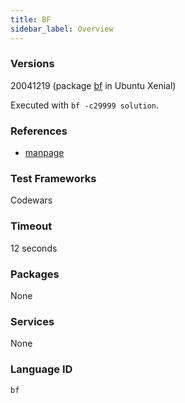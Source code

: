 ```yaml
---
title: BF
sidebar_label: Overview
---
```


### Versions

20041219 (package [bf](https://packages.ubuntu.com/xenial/bf) in Ubuntu Xenial)

Executed with `bf -c29999 solution`.

### References

- [manpage](http://manpages.ubuntu.com/manpages/xenial/man1/bf.1.html)

### Test Frameworks
Codewars

### Timeout
12 seconds

### Packages
None

### Services
None

### Language ID

`bf`
